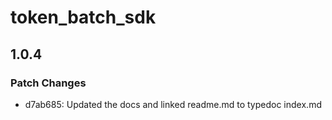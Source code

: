 # token_batch_sdk

## 1.0.4

### Patch Changes

- d7ab685: Updated the docs and linked readme.md to typedoc index.md
